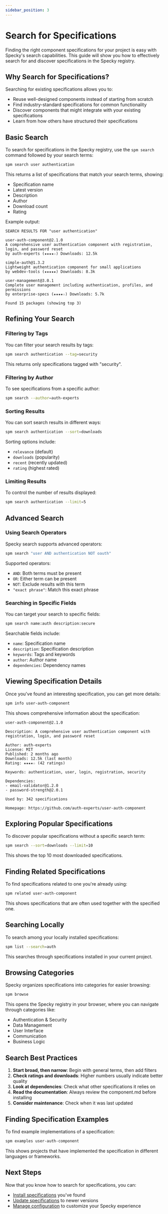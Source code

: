 ```yaml
---
sidebar_position: 3
---
```


# Search for Specifications

Finding the right component specifications for your project is easy with Specky's search capabilities. This guide will show you how to effectively search for and discover specifications in the Specky registry.

## Why Search for Specifications?

Searching for existing specifications allows you to:
- Reuse well-designed components instead of starting from scratch
- Find industry-standard specifications for common functionality
- Discover components that might integrate with your existing specifications
- Learn from how others have structured their specifications

## Basic Search

To search for specifications in the Specky registry, use the `spm search` command followed by your search terms:

```bash
spm search user authentication
```

This returns a list of specifications that match your search terms, showing:
- Specification name
- Latest version
- Description
- Author
- Download count
- Rating

Example output:

```
SEARCH RESULTS FOR "user authentication"

user-auth-component@2.1.0
A comprehensive user authentication component with registration, login, and password reset
by auth-experts (★★★★☆) Downloads: 12.5k

simple-auth@1.3.2
Lightweight authentication component for small applications
by webdev-tools (★★★★★) Downloads: 8.3k

user-management@3.0.1
Complete user management including authentication, profiles, and permissions
by enterprise-specs (★★★★☆) Downloads: 5.7k

Found 15 packages (showing top 3)
```

## Refining Your Search

### Filtering by Tags

You can filter your search results by tags:

```bash
spm search authentication --tag=security
```

This returns only specifications tagged with "security".

### Filtering by Author

To see specifications from a specific author:

```bash
spm search --author=auth-experts
```

### Sorting Results

You can sort search results in different ways:

```bash
spm search authentication --sort=downloads
```

Sorting options include:
- `relevance` (default)
- `downloads` (popularity)
- `recent` (recently updated)
- `rating` (highest rated)

### Limiting Results

To control the number of results displayed:

```bash
spm search authentication --limit=5
```

## Advanced Search

### Using Search Operators

Specky search supports advanced operators:

```bash
spm search "user AND authentication NOT oauth"
```

Supported operators:
- `AND`: Both terms must be present
- `OR`: Either term can be present
- `NOT`: Exclude results with this term
- `"exact phrase"`: Match this exact phrase

### Searching in Specific Fields

You can target your search to specific fields:

```bash
spm search name:auth description:secure
```

Searchable fields include:
- `name`: Specification name
- `description`: Specification description
- `keywords`: Tags and keywords
- `author`: Author name
- `dependencies`: Dependency names

## Viewing Specification Details

Once you've found an interesting specification, you can get more details:

```bash
spm info user-auth-component
```

This shows comprehensive information about the specification:

```
user-auth-component@2.1.0

Description: A comprehensive user authentication component with registration, login, and password reset

Author: auth-experts
License: MIT
Published: 2 months ago
Downloads: 12.5k (last month)
Rating: ★★★★☆ (42 ratings)

Keywords: authentication, user, login, registration, security

Dependencies:
- email-validator@1.2.0
- password-strength@2.0.1

Used by: 342 specifications

Homepage: https://github.com/auth-experts/user-auth-component
```

## Exploring Popular Specifications

To discover popular specifications without a specific search term:

```bash
spm search --sort=downloads --limit=10
```

This shows the top 10 most downloaded specifications.

## Finding Related Specifications

To find specifications related to one you're already using:

```bash
spm related user-auth-component
```

This shows specifications that are often used together with the specified one.

## Searching Locally

To search among your locally installed specifications:

```bash
spm list --search=auth
```

This searches through specifications installed in your current project.

## Browsing Categories

Specky organizes specifications into categories for easier browsing:

```bash
spm browse
```

This opens the Specky registry in your browser, where you can navigate through categories like:
- Authentication & Security
- Data Management
- User Interface
- Communication
- Business Logic

## Search Best Practices

1. **Start broad, then narrow**: Begin with general terms, then add filters
2. **Check ratings and downloads**: Higher numbers usually indicate better quality
3. **Look at dependencies**: Check what other specifications it relies on
4. **Read the documentation**: Always review the component.md before installing
5. **Consider maintenance**: Check when it was last updated

## Finding Specification Examples

To find example implementations of a specification:

```bash
spm examples user-auth-component
```

This shows projects that have implemented the specification in different languages or frameworks.

## Next Steps

Now that you know how to search for specifications, you can:
- [Install specifications](./install-specifications.md) you've found
- [Update specifications](./update-specifications.md) to newer versions
- [Manage configuration](./configuration-management.md) to customize your Specky experience